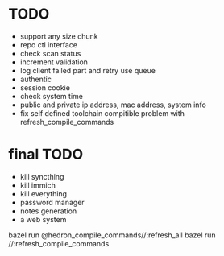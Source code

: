 # TODO
* support any size chunk
* repo ctl interface
* check scan status
* increment validation
* log client failed part and retry use queue
* authentic
* session cookie
* check system time
* public and private ip address, mac address, system info
* fix self defined toolchain compitible problem with refresh_compile_commands

# final TODO
* kill syncthing
* kill immich
* kill everything
* password manager
* notes generation
* a web system

bazel run @hedron_compile_commands//:refresh_all
bazel run //:refresh_compile_commands
